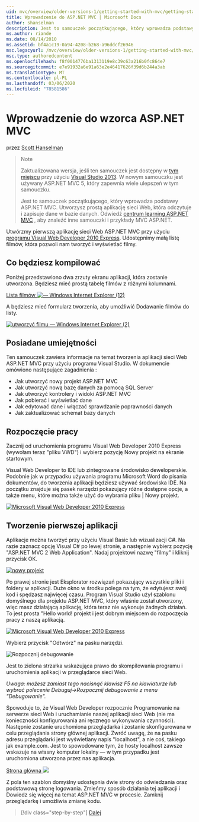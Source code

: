 ```yaml
---
uid: mvc/overview/older-versions-1/getting-started-with-mvc/getting-started-with-mvc-part1
title: Wprowadzenie do ASP.NET MVC | Microsoft Docs
author: shanselman
description: Jest to samouczek początkującego, który wprowadza podstawy ASP.NET MVC. Utwórz prostą aplikację sieci Web, która odczytuje i zapisuje dane w bazie danych.
ms.author: riande
ms.date: 08/14/2010
ms.assetid: bf4a1c19-0a94-4208-b268-a96ddcf26946
msc.legacyurl: /mvc/overview/older-versions-1/getting-started-with-mvc/getting-started-with-mvc-part1
msc.type: authoredcontent
ms.openlocfilehash: f8f0014776ba1313119e8c39c63a216b0fc864e7
ms.sourcegitcommit: e7e91932a6e91a63e2e46417626f39d6b244a3ab
ms.translationtype: MT
ms.contentlocale: pl-PL
ms.lasthandoff: 03/06/2020
ms.locfileid: "78581586"
---
```

# <a name="intro-to-aspnet-mvc"></a>Wprowadzenie do wzorca ASP.NET MVC

przez [Scott Hanselman](https://github.com/shanselman)

> > [!NOTE]
> > Zaktualizowana wersja, jeśli ten samouczek jest dostępny w [tym miejscu](../../getting-started/introduction/getting-started.md) przy użyciu [Visual Studio 2013](https://my.visualstudio.com/Downloads?q=visual%20studio%202013). W nowym samouczku jest używany ASP.NET MVC 5, który zapewnia wiele ulepszeń w tym samouczku.
>
>
> Jest to samouczek początkującego, który wprowadza podstawy ASP.NET MVC. Utworzysz prostą aplikację sieci Web, która odczytuje i zapisuje dane w bazie danych. Odwiedź [centrum learning ASP.NET MVC](../../../index.md) , aby znaleźć inne samouczki i przykłady MVC ASP.NET.

Utwórzmy pierwszą aplikację sieci Web ASP.NET MVC przy użyciu [programu Visual Web Developer 2010 Express](https://www.microsoft.com/express/Web/). Udostępnimy małą listę filmów, która pozwoli nam tworzyć i wyświetlać filmy.

## <a name="what-youll-build"></a>Co będziesz kompilować

Poniżej przedstawiono dwa zrzuty ekranu aplikacji, która zostanie utworzona. Będziesz mieć prostą tabelę filmów z różnymi kolumnami.

[Lista filmów ![— Windows Internet Explorer (12)](getting-started-with-mvc-part1/_static/image2.png)](getting-started-with-mvc-part1/_static/image1.png)

A będziesz mieć formularz tworzenia, aby umożliwić Dodawanie filmów do listy.

[![utworzyć filmu — Windows Internet Explorer (2)](getting-started-with-mvc-part1/_static/image4.png)](getting-started-with-mvc-part1/_static/image3.png)

## <a name="skills-youll-learn"></a>Posiadane umiejętności

Ten samouczek zawiera informacje na temat tworzenia aplikacji sieci Web ASP.NET MVC przy użyciu programu Visual Studio. W dokumencie omówiono następujące zagadnienia :

- Jak utworzyć nowy projekt ASP.NET MVC
- Jak utworzyć nową bazę danych za pomocą SQL Server
- Jak utworzyć kontrolery i widoki ASP.NET MVC
- Jak pobierać i wyświetlać dane
- Jak edytować dane i włączać sprawdzanie poprawności danych
- Jak zaktualizować schemat bazy danych

## <a name="get-started"></a>Rozpoczęcie pracy

Zacznij od uruchomienia programu Visual Web Developer 2010 Express (wywołam teraz "pliku VWD") i wybierz pozycję Nowy projekt na ekranie startowym.

Visual Web Developer to IDE lub zintegrowane środowisko deweloperskie. Podobnie jak w przypadku używania programu Microsoft Word do pisania dokumentów, do tworzenia aplikacji będziesz używać środowiska IDE. Na początku znajduje się pasek narzędzi pokazujący różne dostępne opcje, a także menu, które można także użyć do wybrania pliku | Nowy projekt.

[![Microsoft Visual Web Developer 2010 Express](getting-started-with-mvc-part1/_static/image6.png)](getting-started-with-mvc-part1/_static/image5.png)

## <a name="creating-your-first-application"></a>Tworzenie pierwszej aplikacji

Aplikacje można tworzyć przy użyciu Visual Basic lub wizualizacji C#. Na razie zaznacz opcję Visual C# po lewej stronie, a następnie wybierz pozycję "ASP.NET MVC 2 Web Application". Nadaj projektowi nazwę "filmy" i kliknij przycisk OK.

[![nowy projekt](getting-started-with-mvc-part1/_static/image8.png)](getting-started-with-mvc-part1/_static/image7.png)

Po prawej stronie jest Eksplorator rozwiązań pokazujący wszystkie pliki i foldery w aplikacji. Duże okno w środku polega na tym, że edytujesz swój kod i spędzasz najwięcej czasu. Program Visual Studio użył szablonu domyślnego dla projektu ASP.NET MVC, który właśnie został utworzony, więc masz działającą aplikację, która teraz nie wykonuje żadnych działań. To jest prosta "Hello world! projekt i jest dobrym miejscem do rozpoczęcia pracy z naszą aplikacją.

[![Microsoft Visual Web Developer 2010 Express](getting-started-with-mvc-part1/_static/image10.png)](getting-started-with-mvc-part1/_static/image9.png)

Wybierz przycisk "Odtwórz" na pasku narzędzi.

![Rozpocznij debugowanie](getting-started-with-mvc-part1/_static/image11.png)

Jest to zielona strzałka wskazująca prawo do skompilowania programu i uruchomienia aplikacji w przeglądarce sieci Web.

*Uwaga: możesz zamiast tego nacisnąć klawisz F5 na klawiaturze lub wybrać polecenie Debuguj-&gt;Rozpocznij debugowanie z menu "Debugowanie".*

Spowoduje to, że Visual Web Developer rozpocznie Programowanie na serwerze sieci Web i uruchamianie naszej aplikacji sieci Web (nie ma konieczności konfigurowania ani ręcznego wykonywania czynności). Następnie zostanie uruchomiona przeglądarka i zostanie skonfigurowana w celu przeglądania strony głównej aplikacji. Zwróć uwagę, że na pasku adresu przeglądarki jest wyświetlany napis "localhost", a nie coś, takiego jak example.com. Jest to spowodowane tym, że hosty localhost zawsze wskazuje na własny komputer lokalny — w tym przypadku jest uruchomiona utworzona przez nas aplikacja.

[Strona główna ![](getting-started-with-mvc-part1/_static/image13.png)](getting-started-with-mvc-part1/_static/image12.png)

Z pola ten szablon domyślny udostępnia dwie strony do odwiedzania oraz podstawową stronę logowania. Zmieńmy sposób działania tej aplikacji i Dowiedz się więcej na temat ASP.NET MVC w procesie. Zamknij przeglądarkę i umożliwia zmianę kodu.

> [!div class="step-by-step"]
> [Dalej](getting-started-with-mvc-part2.md)
